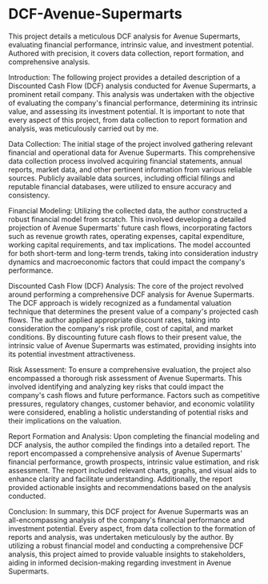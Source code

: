 # DCF-Avenue-Supermarts
This project details a meticulous DCF analysis for Avenue Supermarts, evaluating financial performance, intrinsic value, and investment potential. Authored with precision, it covers data collection, report formation, and comprehensive analysis.

Introduction:
The following project provides a detailed description of a Discounted Cash Flow (DCF) analysis conducted for Avenue Supermarts, a prominent retail company. This analysis was undertaken with the objective of evaluating the company's financial performance, determining its intrinsic value, and assessing its investment potential. It is important to note that every aspect of this project, from data collection to report formation and analysis, was meticulously carried out by me.

Data Collection:
The initial stage of the project involved gathering relevant financial and operational data for Avenue Supermarts. This comprehensive data collection process involved acquiring financial statements, annual reports, market data, and other pertinent information from various reliable sources. Publicly available data sources, including official filings and reputable financial databases, were utilized to ensure accuracy and consistency.

Financial Modeling:
Utilizing the collected data, the author constructed a robust financial model from scratch. This involved developing a detailed projection of Avenue Supermarts' future cash flows, incorporating factors such as revenue growth rates, operating expenses, capital expenditure, working capital requirements, and tax implications. The model accounted for both short-term and long-term trends, taking into consideration industry dynamics and macroeconomic factors that could impact the company's performance.

Discounted Cash Flow (DCF) Analysis:
The core of the project revolved around performing a comprehensive DCF analysis for Avenue Supermarts. The DCF approach is widely recognized as a fundamental valuation technique that determines the present value of a company's projected cash flows. The author applied appropriate discount rates, taking into consideration the company's risk profile, cost of capital, and market conditions. By discounting future cash flows to their present value, the intrinsic value of Avenue Supermarts was estimated, providing insights into its potential investment attractiveness.

Risk Assessment:
To ensure a comprehensive evaluation, the project also encompassed a thorough risk assessment of Avenue Supermarts. This involved identifying and analyzing key risks that could impact the company's cash flows and future performance. Factors such as competitive pressures, regulatory changes, customer behavior, and economic volatility were considered, enabling a holistic understanding of potential risks and their implications on the valuation.

Report Formation and Analysis:
Upon completing the financial modeling and DCF analysis, the author compiled the findings into a detailed report. The report encompassed a comprehensive analysis of Avenue Supermarts' financial performance, growth prospects, intrinsic value estimation, and risk assessment. The report included relevant charts, graphs, and visual aids to enhance clarity and facilitate understanding. Additionally, the report provided actionable insights and recommendations based on the analysis conducted.

Conclusion:
In summary, this DCF project for Avenue Supermarts was an all-encompassing analysis of the company's financial performance and investment potential. Every aspect, from data collection to the formation of reports and analysis, was undertaken meticulously by the author. By utilizing a robust financial model and conducting a comprehensive DCF analysis, this project aimed to provide valuable insights to stakeholders, aiding in informed decision-making regarding investment in Avenue Supermarts.
